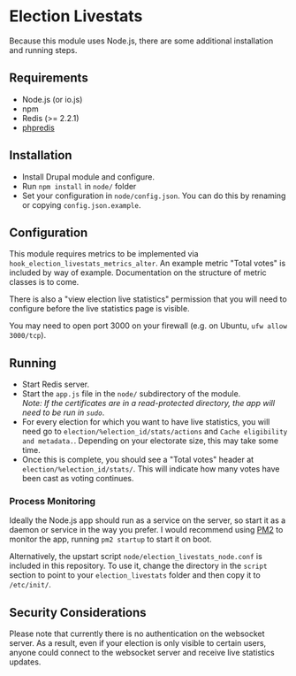Election Livestats
==================

Because this module uses Node.js, there are some additional installation and running steps.

Requirements
-------------------

* Node.js (or io.js)
* npm
* Redis (>= 2.2.1)
* [phpredis](https://github.com/phpredis/phpredis)

Installation
------------

* Install Drupal module and configure.
* Run `npm install` in `node/` folder
* Set your configuration in `node/config.json`. You can do this by renaming or copying `config.json.example`.


Configuration
-------------

This module requires metrics to be implemented via `hook_election_livestats_metrics_alter`. An example metric "Total votes" is included by way of example. Documentation on the structure of metric classes is to come.

There is also a "view election live statistics" permission that you will need to configure before the live statistics page is visible.

You may need to open port 3000 on your firewall (e.g. on Ubuntu, `ufw allow 3000/tcp`).

Running
-------

* Start Redis server.
* Start the `app.js` file in the `node/` subdirectory of the module.<br />*Note: If the certificates are in a read-protected directory, the app will need to be run in `sudo`*.
* For every election for which you want to have live statistics, you will need go to `election/%election_id/stats/actions` and `Cache eligibility and metadata.`. Depending on your electorate size, this may take some time.
* Once this is complete, you should see a "Total votes" header at `election/%election_id/stats/`. This will indicate how many votes have been cast as voting continues.

### Process Monitoring
Ideally the Node.js app should run as a service on the server, so start it as a daemon or service in the way you prefer. I would recommend using [PM2](https://github.com/Unitech/PM2/) to monitor the app, running `pm2 startup` to start it on boot.

Alternatively, the upstart script `node/election_livestats_node.conf` is included in this repository. To use it, change the directory in the `script` section to point to your `election_livestats` folder and then copy it to `/etc/init/`.

Security Considerations
-----------------------

Please note that currently there is no authentication on the websocket server. As a result, even if your election is only visible to certain users, anyone could connect to the websocket server and receive live statistics updates.
